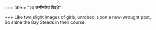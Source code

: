 +++
title = "२३ कनीनकेव विद्रधे"

+++
Like two slight images of girls, unrobed, upon a new-wrought post,  
     So shine the Bay Steeds in their course.